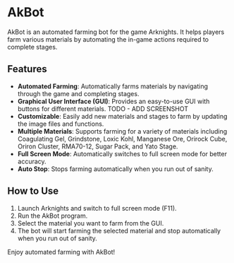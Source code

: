 # AkBot

AkBot is an automated farming bot for the game Arknights. It helps players farm various materials by automating the in-game actions required to complete stages.

## Features

- **Automated Farming**: Automatically farms materials by navigating through the game and completing stages.
- **Graphical User Interface (GUI)**: Provides an easy-to-use GUI with buttons for different materials.   TODO - ADD SCREENSHOT
- **Customizable**: Easily add new materials and stages to farm by updating the image files and functions.
- **Multiple Materials**: Supports farming for a variety of materials including Coagulating Gel, Grindstone, Loxic Kohl, Manganese Ore, Orirock Cube, Oriron Cluster, RMA70-12, Sugar Pack, and Yato Stage.
- **Full Screen Mode**: Automatically switches to full screen mode for better accuracy.
- **Auto Stop**: Stops farming automatically when you run out of sanity.

## How to Use

1. Launch Arknights and switch to full screen mode (F11).
2. Run the AkBot program.
3. Select the material you want to farm from the GUI.
4. The bot will start farming the selected material and stop automatically when you run out of sanity.


Enjoy automated farming with AkBot!